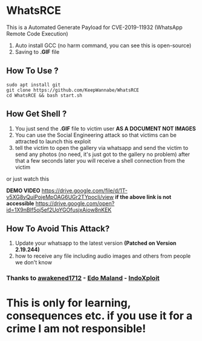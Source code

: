 # WhatsRCE
This is a Automated Generate Payload for CVE-2019-11932 (WhatsApp Remote Code Execution)

1. Auto install GCC (no harm command, you can see this is open-source)
2. Saving to **.GIF** file

## How To Use ?
```
sudo apt install git
git clone https://github.com/KeepWannabe/WhatsRCE
cd WhatsRCE && bash start.sh
```

## How Get Shell ?

1. You just send the **.GIF** file to victim user **AS A DOCUMENT NOT IMAGES**
2. You can use the Social Engineering attack so that victims can be attracted to launch this exploit
3. tell the victim to open the gallery via whatsapp and send the victim to send any photos (no need, it's just got to the gallery no problem) after that a few seconds later you will receive a shell connection from the victim

or just watch this 

**DEMO VIDEO**
https://drive.google.com/file/d/1T-v5XG8yQuiPojeMpOAG6UGr2TYpocIj/view
**if the above link is not accessible**
https://drive.google.com/open?id=1X9nBlf5oj5ef2UoYGOfusjxAiow8nKEK


## How To Avoid This Attack?

1. Update your whatsapp to the latest version **(Patched on Version 2.19.244)**
2. how to receive any file including audio images and others from people we don't know

### Thanks to [awakened1712](https://awakened1712.github.io/) - [Edo Maland](https://github.com/Screetsec/) - [IndoXploit](https://indoxploit.or.id)

# **This is only for learning, consequences etc. if you use it for a crime I am not responsible!**
